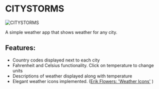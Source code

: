 # CITYSTORMS

![CITYSTORMS](img/collage.png)

A simple weather app that shows weather for any city.

## Features:

* Country codes displayed next to each city
* Fahrenheit and Celsius functionality. Click on temperature to change units
* Descriptions of weather displayed along with temperature
* Elegant weather icons implemented. ([Erik Flowers: 'Weather Icons'](https://erikflowers.github.io/weather-icons/) )